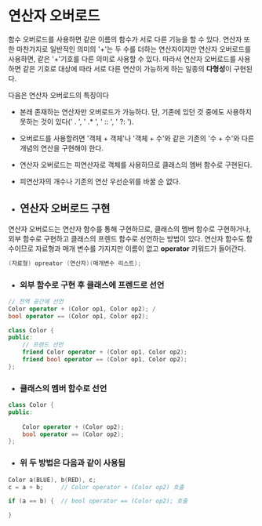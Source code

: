 # 연산자 오버로드

함수 오버로드를 사용하면 같은 이름의 함수가 서로 다른 기능을 할 수 있다. 연산자 또한 마찬가지로 일반적인 의미의 '+'는 두 수를 더하는 연산자이지만 연산자 오버로드를
사용하면, 같은 '+'기호를 다른 의미로 사용할 수 있다. 
따라서 연산자 오버로드를 사용하면 같은 기호로 대상에 따라 서로 다른 연산이 가능하게 하는 일종의 **다형성**이 구현된다.

다음은 연산자 오버로드의 특징이다

+ 본래 존재하는 연산자만 오버로드가 가능하다. 단, 기존에 있던 것 중에도 사용하지 못하는 것이 있다(' . ', ' .* ',  ' :: ', ' ?: ').

+ 오버로드를 사용할려면 '객체 + 객체'나 '객체 + 수'와 같은 기존의 '수 + 수'와 다른 개념의 연산을 구현해야 한다.

+ 연산자 오버로드는 피연산자로 객체를 사용하므로 클래스의 멤버 함수로 구현된다.

+ 피연산자의 개수나 기존의 연산 우선순위를 바꿀 순 없다.


+ ## 연산자 오버로드 구현

연산자 오버로드는 연산자 함수를 통해 구현하므로, 클래스의 멤버 함수로 구현하거나, 외부 함수로 구현하고 클래스의 프렌드 함수로 선언하는 방법이 있다.
연산자 함수도 함수이므로 자료형과 매개 변수를 가지지만 이름이 없고 **operator** 키워드가 들어간다. 
```c++
(자료형) opreator (연산자)(매개변수 리스트);
```

  + ### 외부 함수로 구현 후 클래스에 프렌드로 선언

```c++
// 전역 공간에 선언
Color operator + (Color op1, Color op2); /
bool operator == (Color op1, Color op2);

class Color {
public:
	// 프렌드 선언
	friend Color operator + (Color op1, Color op2);
	friend bool operator == (Color op1, Color op2);
};
```

  + ### 클래스의 멤버 함수로 선언

```c++
class Color {
public:
	
	Color operator + (Color op2);
	bool operator == (Color op2);
};
```

  + ### 위 두 방법은 다음과 같이 사용됨

```c++
Color a(BLUE), b(RED), c;
c = a + b;     // Color operator + (Color op2) 호출

if (a == b) {  // bool operator == (Color op2); 호출

}

```
